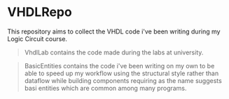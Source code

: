 # VHDLRepo


This repository aims to collect the VHDL code i've been writing during my Logic Circuit course.

> VhdlLab contains the code made during the labs at university.

> BasicEntities contains the code i've been writing on my own to be able to speed up my workflow using the structural style rather than dataflow while building components requiring as the name suggests basi entities which are common among many programs.
